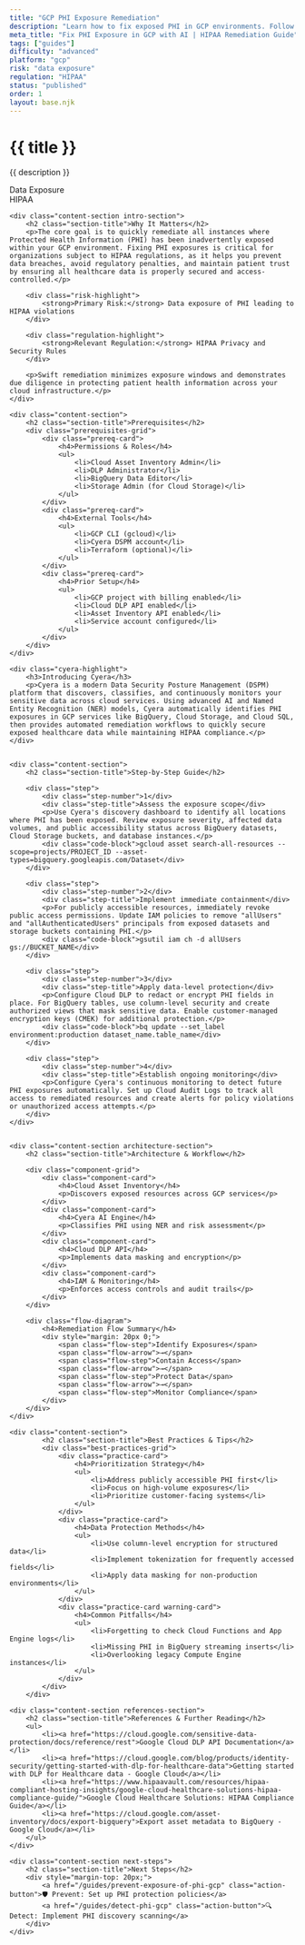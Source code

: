 ```yaml
---
title: "GCP PHI Exposure Remediation"
description: "Learn how to fix exposed PHI in GCP environments. Follow step-by-step remediation guidance for HIPAA compliance."
meta_title: "Fix PHI Exposure in GCP with AI | HIPAA Remediation Guide"
tags: ["guides"]
difficulty: "advanced"
platform: "gcp"
risk: "data exposure"
regulation: "HIPAA"
status: "published"
order: 1
layout: base.njk
---
```


<div class="container">
    <div class="header">
        <h1>{{ title }}</h1>
        <p>{{ description }}</p>
        <div class="badge">Data Exposure</div>
        <div class="badge regulation">HIPAA</div>
    </div>

    <div class="content-section intro-section">
        <h2 class="section-title">Why It Matters</h2>
        <p>The core goal is to quickly remediate all instances where Protected Health Information (PHI) has been inadvertently exposed within your GCP environment. Fixing PHI exposures is critical for organizations subject to HIPAA regulations, as it helps you prevent data breaches, avoid regulatory penalties, and maintain patient trust by ensuring all healthcare data is properly secured and access-controlled.</p>
        
        <div class="risk-highlight">
            <strong>Primary Risk:</strong> Data exposure of PHI leading to HIPAA violations
        </div>
        
        <div class="regulation-highlight">
            <strong>Relevant Regulation:</strong> HIPAA Privacy and Security Rules
        </div>
        
        <p>Swift remediation minimizes exposure windows and demonstrates due diligence in protecting patient health information across your cloud infrastructure.</p>
    </div>

    <div class="content-section">
        <h2 class="section-title">Prerequisites</h2>
        <div class="prerequisites-grid">
            <div class="prereq-card">
                <h4>Permissions & Roles</h4>
                <ul>
                    <li>Cloud Asset Inventory Admin</li>
                    <li>DLP Administrator</li>
                    <li>BigQuery Data Editor</li>
                    <li>Storage Admin (for Cloud Storage)</li>
                </ul>
            </div>
            <div class="prereq-card">
                <h4>External Tools</h4>
                <ul>
                    <li>GCP CLI (gcloud)</li>
                    <li>Cyera DSPM account</li>
                    <li>Terraform (optional)</li>
                </ul>
            </div>
            <div class="prereq-card">
                <h4>Prior Setup</h4>
                <ul>
                    <li>GCP project with billing enabled</li>
                    <li>Cloud DLP API enabled</li>
                    <li>Asset Inventory API enabled</li>
                    <li>Service account configured</li>
                </ul>
            </div>
        </div>
    </div>
	
    <div class="cyera-highlight">
        <h3>Introducing Cyera</h3>
        <p>Cyera is a modern Data Security Posture Management (DSPM) platform that discovers, classifies, and continuously monitors your sensitive data across cloud services. Using advanced AI and Named Entity Recognition (NER) models, Cyera automatically identifies PHI exposures in GCP services like BigQuery, Cloud Storage, and Cloud SQL, then provides automated remediation workflows to quickly secure exposed healthcare data while maintaining HIPAA compliance.</p>
    </div>
	

    <div class="content-section">
        <h2 class="section-title">Step-by-Step Guide</h2>
        
        <div class="step">
            <div class="step-number">1</div>
            <div class="step-title">Assess the exposure scope</div>
            <p>Use Cyera's discovery dashboard to identify all locations where PHI has been exposed. Review exposure severity, affected data volumes, and public accessibility status across BigQuery datasets, Cloud Storage buckets, and database instances.</p>
            <div class="code-block">gcloud asset search-all-resources --scope=projects/PROJECT_ID --asset-types=bigquery.googleapis.com/Dataset</div>
        </div>

        <div class="step">
            <div class="step-number">2</div>
            <div class="step-title">Implement immediate containment</div>
            <p>For publicly accessible resources, immediately revoke public access permissions. Update IAM policies to remove "allUsers" and "allAuthenticatedUsers" principals from exposed datasets and storage buckets containing PHI.</p>
            <div class="code-block">gsutil iam ch -d allUsers gs://BUCKET_NAME</div>
        </div>

        <div class="step">
            <div class="step-number">3</div>
            <div class="step-title">Apply data-level protection</div>
            <p>Configure Cloud DLP to redact or encrypt PHI fields in place. For BigQuery tables, use column-level security and create authorized views that mask sensitive data. Enable customer-managed encryption keys (CMEK) for additional protection.</p>
            <div class="code-block">bq update --set_label environment:production dataset_name.table_name</div>
        </div>

        <div class="step">
            <div class="step-number">4</div>
            <div class="step-title">Establish ongoing monitoring</div>
            <p>Configure Cyera's continuous monitoring to detect future PHI exposures automatically. Set up Cloud Audit Logs to track all access to remediated resources and create alerts for policy violations or unauthorized access attempts.</p>
        </div>
    </div>


    <div class="content-section architecture-section">
        <h2 class="section-title">Architecture & Workflow</h2>
        
        <div class="component-grid">
            <div class="component-card">
                <h4>Cloud Asset Inventory</h4>
                <p>Discovers exposed resources across GCP services</p>
            </div>
            <div class="component-card">
                <h4>Cyera AI Engine</h4>
                <p>Classifies PHI using NER and risk assessment</p>
            </div>
            <div class="component-card">
                <h4>Cloud DLP API</h4>
                <p>Implements data masking and encryption</p>
            </div>
            <div class="component-card">
                <h4>IAM & Monitoring</h4>
                <p>Enforces access controls and audit trails</p>
            </div>
        </div>

        <div class="flow-diagram">
            <h4>Remediation Flow Summary</h4>
            <div style="margin: 20px 0;">
                <span class="flow-step">Identify Exposures</span>
                <span class="flow-arrow">→</span>
                <span class="flow-step">Contain Access</span>
                <span class="flow-arrow">→</span>
                <span class="flow-step">Protect Data</span>
                <span class="flow-arrow">→</span>
                <span class="flow-step">Monitor Compliance</span>
            </div>
        </div>
    </div>

	<div class="content-section">
	        <h2 class="section-title">Best Practices & Tips</h2>
	        <div class="best-practices-grid">
	            <div class="practice-card">
	                <h4>Prioritization Strategy</h4>
	                <ul>
	                    <li>Address publicly accessible PHI first</li>
	                    <li>Focus on high-volume exposures</li>
	                    <li>Prioritize customer-facing systems</li>
	                </ul>
	            </div>
	            <div class="practice-card">
	                <h4>Data Protection Methods</h4>
	                <ul>
	                    <li>Use column-level encryption for structured data</li>
	                    <li>Implement tokenization for frequently accessed fields</li>
	                    <li>Apply data masking for non-production environments</li>
	                </ul>
	            </div>
	            <div class="practice-card warning-card">
	                <h4>Common Pitfalls</h4>
	                <ul>
	                    <li>Forgetting to check Cloud Functions and App Engine logs</li>
	                    <li>Missing PHI in BigQuery streaming inserts</li>
	                    <li>Overlooking legacy Compute Engine instances</li>
	                </ul>
	            </div>
	        </div>
	    </div>

    <div class="content-section references-section">
        <h2 class="section-title">References & Further Reading</h2>
        <ul>
            <li><a href="https://cloud.google.com/sensitive-data-protection/docs/reference/rest">Google Cloud DLP API Documentation</a></li>
            <li><a href="https://cloud.google.com/blog/products/identity-security/getting-started-with-dlp-for-healthcare-data">Getting started with DLP for Healthcare data - Google Cloud</a></li>
            <li><a href="https://www.hipaavault.com/resources/hipaa-compliant-hosting-insights/google-cloud-healthcare-solutions-hipaa-compliance-guide/">Google Cloud Healthcare Solutions: HIPAA Compliance Guide</a></li>
            <li><a href="https://cloud.google.com/asset-inventory/docs/export-bigquery">Export asset metadata to BigQuery - Google Cloud</a></li>
        </ul>
    </div>

    <div class="content-section next-steps">
        <h2 class="section-title">Next Steps</h2>
        <div style="margin-top: 20px;">
            <a href="/guides/prevent-exposure-of-phi-gcp" class="action-button">🛡️ Prevent: Set up PHI protection policies</a>
            <a href="/guides/detect-phi-gcp" class="action-button">🔍 Detect: Implement PHI discovery scanning</a>
        </div>
    </div>
</div>